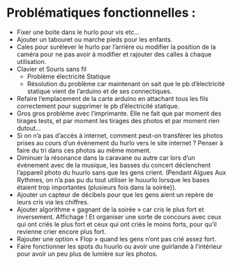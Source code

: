 # Problématiques fonctionnelles :

- Fixer une boite dans le hurlo pour vis etc...
- Ajouter un tabouret ou marche pieds pour les enfants.
- Cales pour surélever le hurlo par l’arrière ou modifier la position de la caméra pour ne pas avoir à modifier et rajouter des calles à chaque utilisation.
- Clavier et Souris sans fil
   - Problème électricité Statique
   - Résolution du problème car maintenant on sait que le pb d’électricité statique vient de l’arduino et de ses connectiques.
- Refaire l’emplacement de la carte arduino en attachant tous les fils correctement pour supprimer le pb d’électricité statique.
- Gros gros problème avec l’imprimante. Elle ne fait que par moment des tirages tests, et par moment les tirages des photos et par moment rien dutout…
- Si on n’a pas d’accès à internet, comment peut-on transférer les photos prises au cours d’un évènement du hurlo vers le site internet ? Penser à faire du tri dans ces photos au même moment.
- Diminuer la résonance dans la caravane ou autre car lors d’un évènement avec de la musique, les basses du concert déclenchent l’appareil photo du huurlo sans que les gens crient. (Pendant Algues Aux Rythmes, on n’a pas pu du tout utiliser le huuurlo lorsque les bases étaient trop importantes (plusieurs fois dans la soirée)).
- Ajouter un capteur de décibels pour que les gens aient un repère de leurs cris via les chiffres.
- Ajouter algorithme « gagnant de la soirée » car cris le plus fort et inversement. Affichage ! Et organiser une sorte de concours avec ceux qui ont criés le plus fort et ceux qui ont criés le moins forts, pour qu’il revienne crier encore plus fort.
- Rajouter une option « Flop » quand les gens n’ont pas crié assez fort.
- Faire fonctionner les spots du huurlo ou avoir une guirlande à l’intérieur pour avoir un peu plus de lumière sur les photos.
